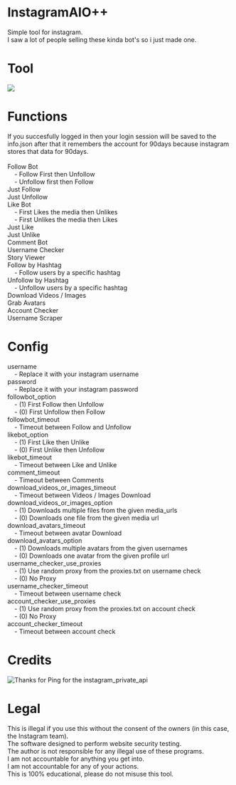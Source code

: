 # InstagramAIO++
 Simple tool for instagram.<br/>I saw a lot of people selling these kinda bot's so i just made one.

# Tool
![](https://i.ibb.co/hYSfrQZ/tool.png)

# Functions
 If you succesfully logged in then your login session will be saved to the info.json after that it remembers the account for 90days because instagram stores that data for 90days.<br/><br/>
 Follow Bot<br/>
 &nbsp;&nbsp;&nbsp; - Follow First then Unfollow<br/>
 &nbsp;&nbsp;&nbsp; - Unfollow first then Follow<br/>
 Just Follow<br/>
 Just Unfollow<br/>
 Like Bot<br/>
 &nbsp;&nbsp;&nbsp; - First Likes the media then Unlikes<br/>
 &nbsp;&nbsp;&nbsp; - First Unlikes the media then Likes<br/>
 Just Like<br/>
 Just Unlike<br/>
 Comment Bot<br/>
 Username Checker<br/>
 Story Viewer<br/>
 Follow by Hashtag<br/>
 &nbsp;&nbsp;&nbsp; - Follow users by a specific hashtag<br/>
 Unfollow by Hashtag<br/>
 &nbsp;&nbsp;&nbsp; - Unfollow users by a specific hashtag<br/>
 Download Videos / Images<br/>
 Grab Avatars<br/>
 Account Checker<br/>
 Username Scraper<br/>
 
# Config
 username<br/>
 &nbsp;&nbsp;&nbsp; - Replace it with your instagram username<br/>
 password<br/>
 &nbsp;&nbsp;&nbsp; - Replace it with your instagram password<br/>
 followbot_option<br/>
 &nbsp;&nbsp;&nbsp; - (1) First Follow then Unfollow<br/>
 &nbsp;&nbsp;&nbsp; - (0) First Unfollow then Follow<br/>
 followbot_timeout<br/>
 &nbsp;&nbsp;&nbsp; - Timeout between Follow and Unfollow<br/>
 likebot_option<br/>
 &nbsp;&nbsp;&nbsp; - (1) First Like then Unlike<br/>
 &nbsp;&nbsp;&nbsp; - (0) First Unlike then Unfollow<br/>
 likebot_timeout<br/>
 &nbsp;&nbsp;&nbsp; - Timeout between Like and Unlike<br/>
 comment_timeout<br/>
 &nbsp;&nbsp;&nbsp; - Timeout between Comments<br/>
 download_videos_or_images_timeout<br/>
 &nbsp;&nbsp;&nbsp; - Timeout between Videos / Images Download<br/>
 download_videos_or_images_option<br/>
 &nbsp;&nbsp;&nbsp; - (1) Downloads multiple files from the given media_urls<br/>
 &nbsp;&nbsp;&nbsp; - (0) Downloads one file from the given media url<br/>
 download_avatars_timeout<br/>
 &nbsp;&nbsp;&nbsp; - Timeout between avatar Download<br/>
 download_avatars_option<br/>
 &nbsp;&nbsp;&nbsp; - (1) Downloads multiple avatars from the given usernames<br/>
 &nbsp;&nbsp;&nbsp; - (0) Downloads one avatar from the given profile url<br/>
 username_checker_use_proxies<br/>
 &nbsp;&nbsp;&nbsp; - (1) Use random proxy from the proxies.txt on username check<br/>
 &nbsp;&nbsp;&nbsp; - (0) No Proxy<br/>
 username_checker_timeout<br/>
 &nbsp;&nbsp;&nbsp; - Timeout between username check<br/>
 account_checker_use_proxies<br/>
 &nbsp;&nbsp;&nbsp; - (1) Use random proxy from the proxies.txt on account check<br/>
 &nbsp;&nbsp;&nbsp; - (0) No Proxy<br/>
 account_checker_timeout<br/>
 &nbsp;&nbsp;&nbsp; - Timeout between account check<br/>
 
# Credits
 ![Thanks for Ping for the instagram_private_api](https://github.com/ping)
  
# Legal
 This is illegal if you use this without the consent of the owners (in this case, the Instagram team).<br/>
 The software designed to perform website security testing.<br/>
 The author is not responsible for any illegal use of these programs.<br/>
 I am not accountable for anything you get into.<br/>
 I am not accountable for any of your actions.<br/>
 This is 100% educational, please do not misuse this tool.